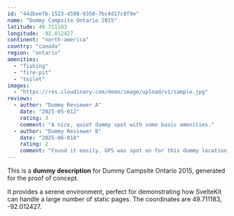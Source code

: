 ```yaml
---
id: "44dbee7b-1523-4598-9350-7bc4d17c8f9e"
name: "Dummy Campsite Ontario 2015"
latitude: 49.711183
longitude: -92.012427
continent: "north-america"
country: "canada"
region: "ontario"
amenities:
  - "fishing"
  - "fire-pit"
  - "toilet"
images:
  - "https://res.cloudinary.com/demo/image/upload/v1/sample.jpg"
reviews:
  - author: "Dummy Reviewer A"
    date: "2025-05-012"
    rating: 3
    comment: "A nice, quiet dummy spot with some basic amenities."
  - author: "Dummy Reviewer B"
    date: "2025-06-018"
    rating: 2
    comment: "Found it easily. GPS was spot on for this dummy location."
---
```


This is a **dummy description** for Dummy Campsite Ontario 2015, generated for the proof of concept.

It provides a serene environment, perfect for demonstrating how SvelteKit can handle a large number of static pages. The coordinates are 49.711183, -92.012427.
